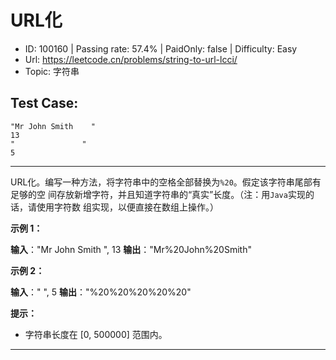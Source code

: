 # URL化                                                          

* ID: 100160  | Passing rate: 57.4% | PaidOnly: false  | Difficulty: Easy
* Url: https://leetcode.cn/problems/string-to-url-lcci/
* Topic: 字符串

## Test Case:

```
"Mr John Smith    "
13
"               "
5
```

---

URL化。编写一种方法，将字符串中的空格全部替换为`%20`。假定该字符串尾部有足够的空
间存放新增字符，并且知道字符串的“真实”长度。（注：用`Java`实现的话，请使用字符数
组实现，以便直接在数组上操作。）


**示例 1：**

**输入**：\"Mr John Smith    \", 13
**输出**：\"Mr%20John%20Smith\"

**示例 2：**

**输入**：\"               \", 5
**输出**：\"%20%20%20%20%20\"


**提示：**

* 字符串长度在 [0, 500000] 范围内。

---